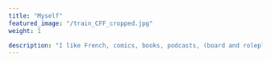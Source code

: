 ```yaml
---
title: "Myself"
featured_image: "/train_CFF_cropped.jpg"
weight: 1

description: "I like French, comics, books, podcasts, (board and roleplaying) games, biking, and trains. I try to stay organized and in good (physical and mental) shape.<br><br>Moi, j'aime le français, les BD, les livres, les podcasts, les jeux (de plateau et de rôle), le cyclisme, et les trains. Je fais de mon mieux de rester organisé et en forme (physiquement et mentalement)."
---
```

